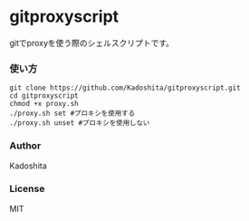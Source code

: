 # gitproxyscript
gitでproxyを使う際のシェルスクリプトです。

### 使い方

```shell
git clone https://github.com/Kadoshita/gitproxyscript.git
cd gitproxyscript
chmod +x proxy.sh
./proxy.sh set #プロキシを使用する
./proxy.sh unset #プロキシを使用しない
```

### Author

Kadoshita

### License

MIT
